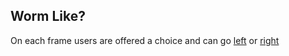 <h2>Worm Like?</h2>

On each frame users are offered a choice and can go
  <a href="#">left</a> or <a href="#">right</a>
